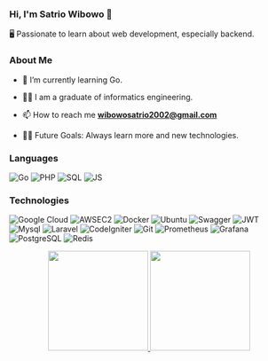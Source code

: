 ### Hi, I'm Satrio Wibowo 👋
🖥️ Passionate to learn about web development, especially backend.
<br/> 
### About Me

- 🌱 I’m currently learning Go.

- :student: I am a graduate of informatics engineering.

- 📫 How to reach me **wibowosatrio2002@gmail.com**

- 💪🏼 Future Goals: Always learn more and new technologies.

### Languages
![Go](https://img.shields.io/badge/-Go-000?&logo=Go)
![PHP](https://img.shields.io/badge/-PHP-000?&logo=Php)
![SQL](https://img.shields.io/badge/-SQL-000?&logo=MySQL) 
![JS](https://img.shields.io/badge/-JavaScript-000?&logo=JavaScript)

### Technologies

![Google Cloud](https://img.shields.io/badge/-Google_Cloud-000?&logo=googlecloud)
![AWSEC2](https://img.shields.io/badge/-AWSEC2-000?&logo=Amazon-AWS&logoColor=F90)
![Docker](https://img.shields.io/badge/-Docker-000?&logo=Docker)
![Ubuntu](https://img.shields.io/badge/-Ubuntu-000?&logo=Ubuntu)
![Swagger](https://img.shields.io/badge/-Swagger-000?&logo=Swagger)
![JWT](https://img.shields.io/badge/-JWT-000?&logo=JSON%20web%20tokens)
![Mysql](https://img.shields.io/badge/-MySql-000?&logo=Mysql)
![Laravel](https://img.shields.io/badge/-Laravel-000?&logo=Laravel)
![CodeIgniter](https://img.shields.io/badge/-Codeigniter-000?&logo=Codeigniter)
![Git](https://img.shields.io/badge/-Git-000?&logo=Git)
![Prometheus](https://img.shields.io/badge/-Prometheus-000?&logo=prometheus)
![Grafana](https://img.shields.io/badge/-Grafana-000?&logo=grafana)
![PostgreSQL](https://img.shields.io/badge/-PostgreSQL-000?&logo=postgresql)
![Redis](https://img.shields.io/badge/-Redis-000?&logo=redis)
<p align="center">
<a href="https://github.com/ropel12">
  <img height="180em" src="https://github-readme-stats-eight-theta.vercel.app/api?username=ropel12&show_icons=true&theme=algolia&include_all_commits=true&count_private=true"/>
  <img height="180em" src="https://github-readme-stats-eight-theta.vercel.app/api/top-langs/?username=ropel12&layout=compact&langs_count=8&theme=algolia"/>
</a>
</p>

